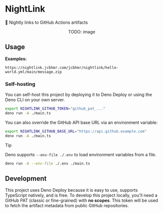 # NightLink

🌙 Nightly links to GitHub Actions artifacts

<p align=center>TODO: image</p>

## Usage

**Examples:**

```
https://nightlink.jcbhmr.com/jcbhmr/nightlink/hello-world.yml/main/message.zip
```

### Self-hosting

You can self-host this project by deploying it to Deno Deploy or using the Deno
CLI on your own server.

```sh
export NIGHTLINK_GITHUB_TOKEN="github_pat_..."
deno run -A ./main.ts
```

You can also override the GitHub API base URL via an environment variable:

```sh
export NIGHTLINK_GITHUB_BASE_URL="https://api.github.example.com"
deno run -A ./main.ts
```

> [!TIP]
> Deno supports `--env-file ./.env` to load environment variables from a file.
>
> ```sh
> deno run -A --env-file ./.env ./main.ts
> ```

## Development

This project uses Deno Deploy because it is easy to use, supports TypeScript
natively, and is free. To develop this project locally, you'll need a GitHub
PAT (classic or fine-grained) with **no scopes**. This token will be used to
fetch the artifact metadata from public GitHub repositories.